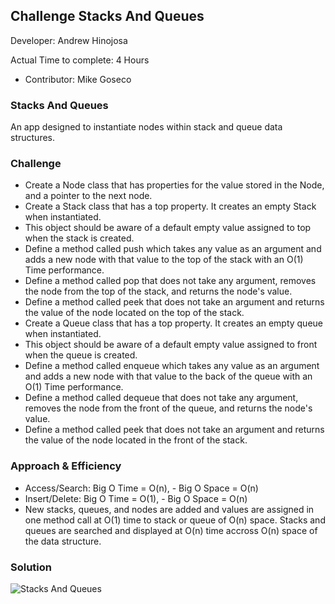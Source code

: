 ## Challenge Stacks And Queues

Developer: Andrew Hinojosa

Actual Time to complete: 4 Hours

- Contributor: Mike Goseco

### Stacks And Queues
An app designed to instantiate nodes within stack and queue data structures.

### Challenge
- Create a Node class that has properties for the value stored in the Node, and a pointer to the next node.
- Create a Stack class that has a top property. It creates an empty Stack when instantiated.
- This object should be aware of a default empty value assigned to top when the stack is created.
- Define a method called push which takes any value as an argument and adds a new node with that value to the top of the stack with an O(1) Time performance.
- Define a method called pop that does not take any argument, removes the node from the top of the stack, and returns the node's value.
- Define a method called peek that does not take an argument and returns the value of the node located on the top of the stack.
- Create a Queue class that has a top property. It creates an empty queue when instantiated.
- This object should be aware of a default empty value assigned to front when the queue is created.
- Define a method called enqueue which takes any value as an argument and adds a new node with that value to the back of the queue with an O(1) Time performance.
- Define a method called dequeue that does not take any argument, removes the node from the front of the queue, and returns the node's value.
- Define a method called peek that does not take an argument and returns the value of the node located in the front of the stack.

### Approach & Efficiency
- Access/Search: Big O Time = O(n), - Big O Space = O(n)
- Insert/Delete: Big O Time = O(1), - Big O Space = O(n)
- New stacks, queues, and nodes are added and values are assigned in one method call at O(1) time to stack or queue of O(n) space. Stacks and queues are searched and displayed at O(n) time accross O(n) space of the data structure.

### Solution
![Stacks And Queues](???)
